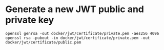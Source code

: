 # Generate a new JWT public and private key

```
openssl genrsa -out docker/jwt/certificate/private.pem -aes256 4096
openssl rsa -pubout -in docker/jwt/certificate/private.pem -out docker/jwt/certificate/public.pem
```
